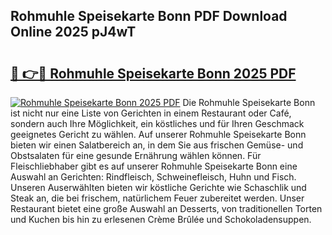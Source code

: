 ## Rohmuhle Speisekarte Bonn PDF Download Online 2025 pJ4wT

# <h2><a href="http://gc9at6.nevu.top/?p=Rohmuhle+Speisekarte+Bonn">🔗 👉🔴 Rohmuhle Speisekarte Bonn 2025 PDF</a></h2>

[![Rohmuhle Speisekarte Bonn 2025 PDF](https://i.imgur.com/dBaPXMq.png)](http://gc9at6.nevu.top/?p=Rohmuhle+Speisekarte+Bonn)
Die Rohmuhle Speisekarte Bonn ist nicht nur eine Liste von Gerichten in einem Restaurant oder Café, sondern auch Ihre Möglichkeit, ein köstliches und für Ihren Geschmack geeignetes Gericht zu wählen. Auf unserer Rohmuhle Speisekarte Bonn bieten wir einen Salatbereich an, in dem Sie aus frischen Gemüse- und Obstsalaten für eine gesunde Ernährung wählen können. Für Fleischliebhaber gibt es auf unserer Rohmuhle Speisekarte Bonn eine Auswahl an Gerichten: Rindfleisch, Schweinefleisch, Huhn und Fisch. Unseren Auserwählten bieten wir köstliche Gerichte wie Schaschlik und Steak an, die bei frischem, natürlichem Feuer zubereitet werden. Unser Restaurant bietet eine große Auswahl an Desserts, von traditionellen Torten und Kuchen bis hin zu erlesenen Crème Brûlée und Schokoladensuppen.

